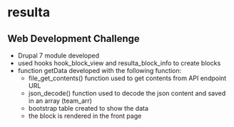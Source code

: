 # resulta
## Web Development Challenge

- Drupal 7 module developed
- used hooks hook_block_view and resulta_block_info to create blocks
- function getData developed with the following function:
    - file_get_contents() function used to get contents from API endpoint URL
    - json_decode() function used to decode the json content and saved in an array (team_arr)
    - bootstrap table created to show the data
    - the block is rendered in the front page

